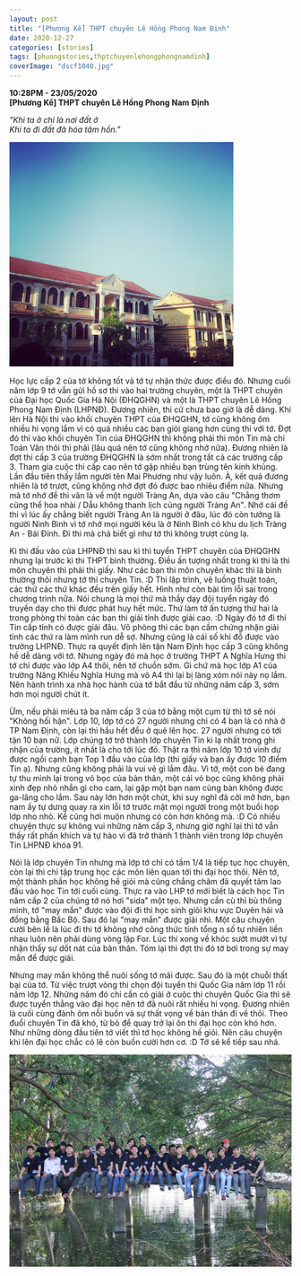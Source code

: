 ```yaml
---
layout: post
title: "[Phương Kể] THPT chuyên Lê Hồng Phong Nam Định"
date: 2020-12-27
categories: [stories]
tags: [phuongstories,thptchuyenlehongphongnamdinh]
coverImage: "dscf1040.jpg"
---
```


**10:28PM - 23/05/2020**  
**\[Phương Kể\] THPT chuyên Lê Hồng Phong Nam Định**

_"Khi ta ở chỉ là nơi đất ở_  
_Khi ta đi đất đã hóa tâm hồn."_

![](/assets/images/d7c23-1-196.jpg)

Học lực cấp 2 của tớ không tốt và tớ tự nhận thức được điều đó. Nhưng cuối năm lớp 9 tớ vẫn gửi hồ sơ thi vào hai trường chuyên, một là THPT chuyên của Đại học Quốc Gia Hà Nội (ĐHQGHN) và một là THPT chuyên Lê Hồng Phong Nam Định (LHPNĐ). Đương nhiên, thi cử chưa bao giờ là dễ dàng. Khi lên Hà Nội thi vào khối chuyên THPT của ĐHQGHN, tớ cũng không ôm nhiều hi vọng lắm vì có quá nhiều các bạn giỏi giang hơn cùng thi với tớ. Đợt đó thi vào khối chuyên Tin của ĐHQGHN thì không phải thi môn Tin mà chỉ Toán Văn thôi thì phải (lâu quá nên tớ cũng không nhớ nữa). Đương nhiên là đợt thi cấp 3 của trường ĐHQGHN là sớm nhất trong tất cả các trường cấp 3. Tham gia cuộc thi cấp cao nên tớ gặp nhiều bạn trùng tên kinh khủng. Lần đầu tiên thấy lắm người tên Mai Phương như vậy luôn. À, kết quả đương nhiên là tớ trượt, cũng không nhớ đợt đó được bao nhiêu điểm nữa. Nhưng mà tớ nhớ đề thì văn là về một người Tràng An, dựa vào câu "Chẳng thơm cũng thể hoa nhài / Dẫu không thanh lịch cũng người Tràng An". Nhớ cái đề thi vì lúc ấy chẳng biết người Tràng An là người ở đâu, lúc đó còn tưởng là người Ninh Bình vì tớ nhớ mọi người kêu là ở Ninh Bình có khu du lịch Tràng An - Bái Đính. Đi thi mà chả biết gì như tớ thì không trượt cũng lạ.

Kì thi đầu vào của LHPNĐ thì sau kì thì tuyển THPT chuyên của ĐHQGHN nhưng lại trước kì thi THPT bình thường. Điều ấn tượng nhất trong kì thi là thi môn chuyên thì phải thi giấy. Như các bạn thi môn chuyên khác thì là bình thường thôi nhưng tớ thi chuyên Tin. :D Thi lập trình, vẽ luồng thuật toán, các thứ các thứ khác đều trên giấy hết. Hình như còn bài tìm lỗi sai trong chương trình nữa. Nói chung là mọi thứ mà thầy dạy đội tuyển ngày đó truyền dạy cho thì được phát huy hết mức. Thứ làm tớ ấn tượng thứ hai là trong phòng thi toàn các bạn thi giải tỉnh được giải cao. :D Ngày đó tớ đi thi Tin cấp tỉnh có được giải đâu. Vô phòng thi các bạn cầm chứng nhận giải tỉnh các thứ ra làm mình run dễ sợ. Nhưng cũng là cái số khi đỗ được vào trường LHPNĐ. Thực ra quyết định lên tận Nam Định học cấp 3 cũng không hề dễ dàng với tớ. Nhưng ngày đó mà học ở trường THPT A Nghĩa Hưng thì tớ chỉ được vào lớp A4 thôi, nên tớ chuồn sớm. Gì chứ mà học lớp A1 của trường Năng Khiếu Nghĩa Hưng mà vô A4 thì lại bị làng xóm nói này nọ lắm. Nên hành trình xa nhà học hành của tớ bắt đầu từ những năm cấp 3, sớm hơn mọi người chút ít.

Ừm, nếu phải miêu tả ba năm cấp 3 của tớ bằng một cụm từ thì tớ sẽ nói "Không hối hận". Lớp 10, lớp tớ có 27 người nhưng chỉ có 4 bạn là có nhà ở TP Nam Định, còn lại thì hầu hết đều ở quê lên học. 27 người nhưng có tới tận 10 bạn nữ. Lớp chúng tớ trở thành lớp chuyên Tin kì lạ nhất trong ghi nhận của trường, ít nhất là cho tới lúc đó. Thật ra thì năm lớp 10 tớ vinh dự được ngồi cạnh bạn Top 1 đầu vào của lớp (thi giấy và bạn ấy được 10 điểm Tin ạ). Nhưng cũng không phải là vui vẻ gì lắm đâu. Vì tớ, một con bé đang tự thu mình lại trong vỏ bọc của bản thân, một cái vỏ bọc cũng không phải xinh đẹp nhỏ nhắn gì cho cam, lại gặp một bạn nam cùng bàn không được ga-lăng cho lắm. Sau này lớn hơn một chút, khi suy nghĩ đã cởi mở hơn, bạn nam ấy tự dưng quay ra xin lỗi tớ trước mặt mọi người trong một buổi họp lớp nho nhỏ. Kể cũng hơi muộn nhưng có còn hơn không mà. :D Có nhiều chuyện thực sự không vui những năm cấp 3, nhưng giờ nghĩ lại thì tớ vẫn thấy rất phấn khích và tự hào vì đã trở thành 1 thành viên trong lớp chuyên Tin LHPNĐ khóa 91. 

Nói là lớp chuyên Tin nhưng mà lớp tớ chỉ có tầm 1/4 là tiếp tục học chuyên, còn lại thì chỉ tập trung học các môn liên quan tới thi đại học thôi. Nên tớ, một thành phần học không hề giỏi mà cũng chẳng chăm đã quyết tâm lao đầu vào học Tin tới cuối cùng. Thực ra vào LHP tớ mới biết là cách học Tin năm cấp 2 của chúng tớ nó hơi "sida" một tẹo. Nhưng cần cù thì bù thông minh, tớ "may mắn" được vào đội đi thi học sinh giỏi khu vực Duyên hải và đồng bằng Bắc Bộ. Sau đó lại "may mắn" được giải nhì. Một câu chuyện cười bên lề là lúc đi thi tớ không nhớ công thức tính tổng n số tự nhiên liền nhau luôn nên phải dùng vòng lặp For. Lúc thi xong về khóc sướt mướt vì tự nhận thấy sự dốt nát của bản thân. Tóm lại thì đợt thi đó tớ bơi trong sự may mắn để được giải. 

Nhưng may mắn không thể nuôi sống tớ mãi được. Sau đó là một chuỗi thất bại của tớ. Từ việc trượt vòng thi chọn đội tuyển thi Quốc Gia năm lớp 11 rồi năm lớp 12. Những năm đó chỉ cần có giải ở cuộc thi chuyên Quốc Gia thì sẽ được tuyển thẳng vào đại học nên tớ đã nuôi rất nhiều hi vọng. Đương nhiên là cuối cùng đành ôm nỗi buồn và sự thất vọng về bản thân đi về thôi. Theo đuổi chuyên Tin đã khó, từ bỏ để quay trở lại ôn thi đại học còn khó hơn. Như những dòng đầu tiên tớ viết thì tớ học không hề giỏi. Nên câu chuyện khi lên đại học chắc có lẽ còn buồn cười hơn cơ. :D Tớ sẽ kể tiếp sau nhá. 

![](/assets/images/6dfbc-dscf1040.jpg)
